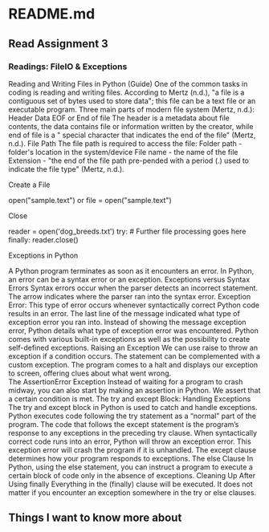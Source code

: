 # README.md

## Read Assignment 3

### Readings: FileIO & Exceptions

Reading and Writing Files in Python (Guide)
One of the common tasks in coding is reading and writing files. According to Mertz (n.d.), "a file is a contiguous set of bytes used to store data"; this file can be a text file or an executable program.
Three main parts of modern file system (Mertz, n.d.):
Header
Data
EOF or End of file
The header is a metadata about file contents, the data contains file or information written by the creator, while end of file is a " special character that indicates the end of the file" (Mertz, n.d.).
File Path
The file path is required to access the file:
Folder path - folder's location in the system/device
File name - the name of the file
Extension - "the end of the file path pre-pended with a period (.) used to indicate the file type" (Mertz, n.d.).

Create a File

open("sample.text") or
file = open("sample.text")

Close

reader = open('dog_breeds.txt')
try: # Further file processing goes here
finally:
reader.close()

Exceptions in Python

A Python program terminates as soon as it encounters an error. In Python, an error can be a syntax error or an exception.
Exceptions versus Syntax Errors
Syntax errors occur when the parser detects an incorrect statement. The arrow indicates where the parser ran into the syntax error.
Exception Error: This type of error occurs whenever syntactically correct Python code results in an error. The last line of the message indicated what type of exception error you ran into. Instead of showing the message exception error, Python details what type of exception error was encountered. Python comes with various built-in exceptions as well as the possibility to create self-defined exceptions.
Raising an Exception
We can use raise to throw an exception if a condition occurs. The statement can be complemented with a custom exception. The program comes to a halt and displays our exception to screen, offering clues about what went wrong.
The AssertionError Exception
Instead of waiting for a program to crash midway, you can also start by making an assertion in Python. We assert that a certain condition is met.
The try and except Block: Handling Exceptions
The try and except block in Python is used to catch and handle exceptions. Python executes code following the try statement as a “normal” part of the program. The code that follows the except statement is the program’s response to any exceptions in the preceding try clause. When syntactically correct code runs into an error, Python will throw an exception error. This exception error will crash the program if it is unhandled. The except clause determines how your program responds to exceptions.
The else Clause
In Python, using the else statement, you can instruct a program to execute a certain block of code only in the absence of exceptions.
Cleaning Up After Using finally
Everything in the (finally) clause will be executed. It does not matter if you encounter an exception somewhere in the try or else clauses.

## Things I want to know more about
